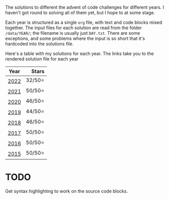 The solutions to different the advent of code challenges for different years. I haven't got round to solving all of them yet, but I hope to at some stage.

Each year is structured as a single `org` file, with text and code blocks mixed together. The input files for each solution are read from the folder `/data/YEAR/`; the filename is usually just `DAY.txt`. There are some exceptions, and some problems where the input is so short that it's hardcoded into the solutions file.

Here's a table with my solutions for each year. The links take you to the rendered solution file for each year

|       Year       |   Stars |
|:----------------:|--------:|
| [2022](2022.org) | 32/50⭐ |
| [2021](2021.org) | 50/50⭐ |
| [2020](2020.org) | 46/50⭐ |
| [2019](2019.org) | 44/50⭐ |
| [2018](2018.org) | 46/50⭐ |
| [2017](2017.org) | 50/50⭐ |
| [2016](2016.org) | 50/50⭐ |
| [2015](2015.org) | 50/50⭐ |

# TODO

Get syntax highlighting to work on the source code blocks.
